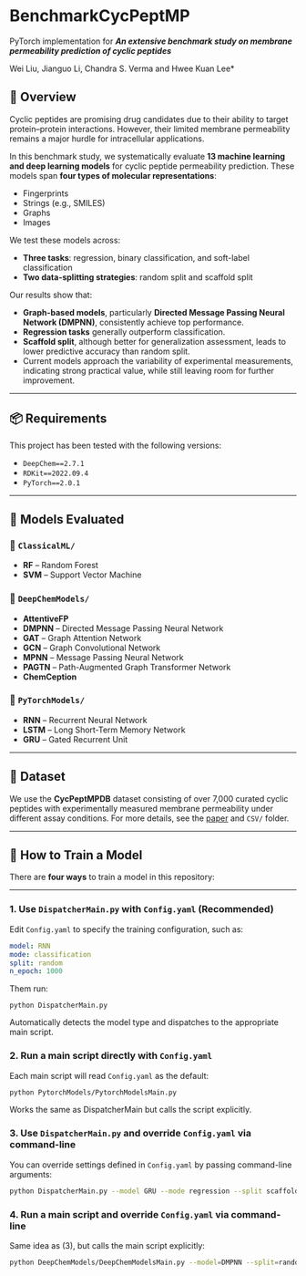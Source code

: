 # BenchmarkCycPeptMP
PyTorch implementation for *__An extensive benchmark study on membrane permeability prediction of cyclic peptides__* <br />

Wei Liu, Jianguo Li, Chandra S. Verma and Hwee Kuan Lee*


## 🧬 Overview

Cyclic peptides are promising drug candidates due to their ability to target protein–protein interactions. However, their limited membrane permeability remains a major hurdle for intracellular applications. 

In this benchmark study, we systematically evaluate **13 machine learning and deep learning models** for cyclic peptide permeability prediction. These models span **four types of molecular representations**:  
- Fingerprints  
- Strings (e.g., SMILES)  
- Graphs  
- Images  

We test these models across:
- **Three tasks**: regression, binary classification, and soft-label classification  
- **Two data-splitting strategies**: random split and scaffold split  

Our results show that:
- **Graph-based models**, particularly **Directed Message Passing Neural Network (DMPNN)**, consistently achieve top performance.  
- **Regression tasks** generally outperform classification.  
- **Scaffold split**, although better for generalization assessment, leads to lower predictive accuracy than random split.  
- Current models approach the variability of experimental measurements, indicating strong practical value, while still leaving room for further improvement.

---
## 📦 Requirements

This project has been tested with the following versions:

- `DeepChem==2.7.1`  
- `RDKit==2022.09.4`  
- `PyTorch==2.0.1`

---

## 🧪 Models Evaluated

### 📁 `ClassicalML/`
- **RF** – Random Forest  
- **SVM** – Support Vector Machine

### 📁 `DeepChemModels/`
- **AttentiveFP**   
- **DMPNN** – Directed Message Passing Neural Network  
- **GAT** – Graph Attention Network  
- **GCN** – Graph Convolutional Network  
- **MPNN** – Message Passing Neural Network  
- **PAGTN** – Path-Augmented Graph Transformer Network  
- **ChemCeption**
### 📁 `PyTorchModels/`
- **RNN** – Recurrent Neural Network  
- **LSTM** – Long Short-Term Memory Network  
- **GRU** – Gated Recurrent Unit

---

## 📂 Dataset

We use the **CycPeptMPDB** dataset consisting of over 7,000 curated cyclic peptides with experimentally measured membrane permeability under different assay conditions. For more details, see the [paper](#) and `CSV/` folder.

---

## 🚀 How to Train a Model

There are **four ways** to train a model in this repository:

---

### 1. Use `DispatcherMain.py` with `Config.yaml` (**Recommended**)

Edit `Config.yaml` to specify the training configuration, such as:

```yaml
model: RNN
mode: classification
split: random
n_epoch: 1000
```
Them run:
```
python DispatcherMain.py
```
Automatically detects the model type and dispatches to the appropriate main script.


### 2. Run a main script directly with `Config.yaml`

Each main script will read `Config.yaml` as the default:

```bash
python PytorchModels/PytorchModelsMain.py
```
Works the same as DispatcherMain but calls the script explicitly.

### 3. Use `DispatcherMain.py` and override `Config.yaml` via command-line

You can override settings defined in `Config.yaml` by passing command-line arguments:

```bash
python DispatcherMain.py --model GRU --mode regression --split scaffold --n_epoch 2000
```

### 4. Run a main script and override `Config.yaml` via command-line

Same idea as (3), but calls the main script explicitly:

```bash
python DeepChemModels/DeepChemModelsMain.py --model=DMPNN --split=random --mode=soft --batch_size=128
```
